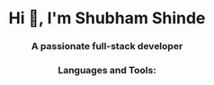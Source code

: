 <h1 align="center">Hi 👋, I'm Shubham Shinde</h1>
<h3 align="center">A passionate full-stack developer</h3>

<!--<h3 align="left">Connect with me:</h3>-->
<p align="cneter">
</p>

<h3 align="center">Languages and Tools:</h3>




